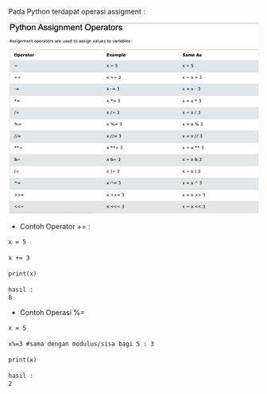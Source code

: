 Pada Python terdapat operasi assigment :

![Operasi Assigment](/images/AssignmentOperators.png)

- Contoh Operator += :

```
x = 5

x += 3

print(x)

hasil :
8
```

- Contoh Operasi %=

```
x = 5

x%=3 #sama dengan modulus/sisa bagi 5 : 3

print(x)

hasil :
2
```
